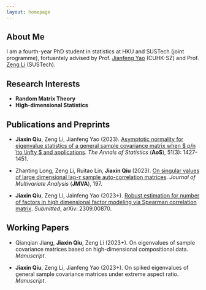 ```yaml
---
layout: homepage
---
```


## About Me

I am a fourth-year PhD student in statistics at HKU and SUSTech (joint programme), fortuantely advised by Prof. [Jianfeng Yao](https://jianfengyao.wordpress.com/) (CUHK-SZ) and Prof. [Zeng Li](https://sites.google.com/site/zenglihku/zeng-li-%E6%9D%8E%E6%9B%BE) (SUSTech). 

## Research Interests

- **Random Matrix Theory** 
- **High-dimensional Statistics** 

## Publications and Preprints

- **Jiaxin Qiu**, Zeng Li, Jianfeng Yao (2023). [Asymptotic normality for eigenvalue statistics of a general sample covariance matrix when $ p/n \to \infty $ and applications](https://doi.org/10.1214/23-AOS2300). *The Annals of Statistics* (**AoS**), 51(3): 1427-1451.

- Zhanting Long, Zeng Li, Ruitao Lin, **Jiaxin Qiu** (2023). [On singular values of large dimensional lag-$\tau$ sample auto-correlation matrices](https://doi.org/10.1016/j.jmva.2023.105205). *Journal of Multivariate Analysis* (**JMVA**), 197. 

- **Jiaxin Qiu**, Zeng Li, Jainfeng Yao (2023+). [Robust estimation for number of factors in high dimensional factor modeling via Spearman correlation matrix](https://arxiv.org/abs/2309.00870). *Submitted*, arXiv: 2309.00870.

## Working Papers

- Qianqian Jiang, **Jiaxin Qiu**, Zeng Li (2023+). On eigenvalues of sample covariance matrices based on high-dimensional compositional data. *Manuscript*.

- **Jiaxin Qiu**, Zeng Li, Jianfeng Yao (2023+). On spiked eigenvalues of general sample covariance matrices under extreme aspect ratio. *Manuscript*.

